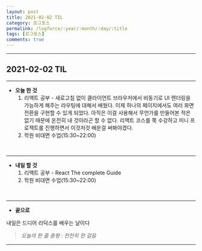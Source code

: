 ```yaml
---
layout: post
title: 2021-02-02 TIL
category: 로그포스
permalink: /logforce/:year/:month/:day/:title
tags: [로그포스]
comments: true
---
```


---

## 2021-02-02 TIL

---

- **오늘 한 것**
  1. 리액트 공부 - 새로고침 없이 클라이언트 브라우저에서 비동기로 UI 렌더링을 가능하게 해주는 라우팅에 대해서 배웠다. 이제 하나의 페이지에서도 여러 화면 전환을 구현할 수 있게 되었다. 아직은 이걸 사용해서 무언가를 만들어본 적은 없기 때문에 온전히 내 것이라곤 할 수 없다. 리액트 코스를 쭉 수강하고 미니 프로젝트를 진행하면서 이것저것 배운걸 써봐야겠다.
  2. 학원 비대면 수업(15:30~22:00)

<br>

---

- **내일 할 것**
  1. 리액트 공부 - React The complete Guide
  2. 학원 비대면 수업(15:30~22:00)

<br>

---

- **끝으로**

내일은 드디어 리덕스를 배우는 날이다

> _오늘의 한 줄 총평 : 천천히 한 걸음_

---
